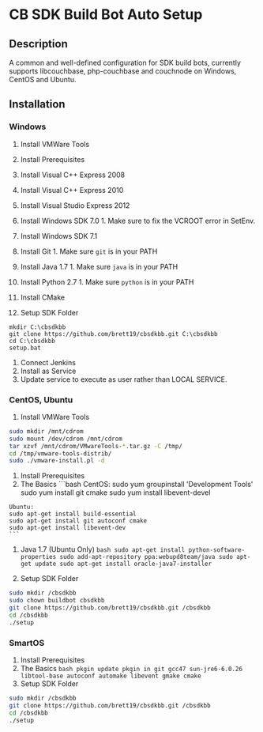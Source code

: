 # CB SDK Build Bot Auto Setup

## Description
A common and well-defined configuration for SDK build
bots, currently supports libcouchbase, php-couchbase
and couchnode on Windows, CentOS and Ubuntu.

## Installation

### Windows

1. Install VMWare Tools
1. Install Prerequisites
  1. Install Visual C++ Express 2008
  1. Install Visual C++ Express 2010
  1. Install Visual Studio Express 2012
  1. Install Windows SDK 7.0
    1. Make sure to fix the VCROOT error in SetEnv.
  1. Install Windows SDK 7.1
  1. Install Git
    1. Make sure `git` is in your PATH
  1. Install Java 1.7
    1. Make sure `java` is in your PATH
  1. Install Python 2.7
    1. Make sure `python` is in your PATH
  1. Install CMake

1. Setup SDK Folder
  ```batch
  mkdir C:\cbsdkbb
  git clone https://github.com/brett19/cbsdkbb.git C:\cbsdkbb
  cd C:\cbsdkbb
  setup.bat
  ```

1. Connect Jenkins
  1. Install as Service
  1. Update service to execute as user rather than LOCAL SERVICE.

### CentOS, Ubuntu

1. Install VMWare Tools
  ```bash
  sudo mkdir /mnt/cdrom
  sudo mount /dev/cdrom /mnt/cdrom
  tar xzvf /mnt/cdrom/VMwareTools-*.tar.gz -C /tmp/
  cd /tmp/vmware-tools-distrib/
  sudo ./vmware-install.pl -d
  ```

1. Install Prerequisites
  1. The Basics
    ```bash
    CentOS:
    sudo yum groupinstall 'Development Tools'
    sudo yum install git cmake
    sudo yum install libevent-devel

    Ubuntu:
    sudo apt-get install build-essential
    sudo apt-get install git autoconf cmake
    sudo apt-get install libevent-dev
    ```

  1. Java 1.7 (Ubuntu Only)
    ```bash
    sudo apt-get install python-software-properties
    sudo add-apt-repository ppa:webupd8team/java
    sudo apt-get update
    sudo apt-get install oracle-java7-installer
    ```

1. Setup SDK Folder
  ```bash
  sudo mkdir /cbsdkbb
  sudo chown buildbot cbsdkbb
  git clone https://github.com/brett19/cbsdkbb.git /cbsdkbb
  cd /cbsdkbb
  ./setup
  ```

### SmartOS

1. Install Prerequisites
  1. The Basics
    ```bash
    pkgin update
    pkgin in git gcc47 sun-jre6-6.0.26 libtool-base autoconf automake libevent gmake cmake
    ```
1. Setup SDK Folder
  ```bash
  sudo mkdir /cbsdkbb
  git clone https://github.com/brett19/cbsdkbb.git /cbsdkbb
  cd /cbsdkbb
  ./setup
  ```
